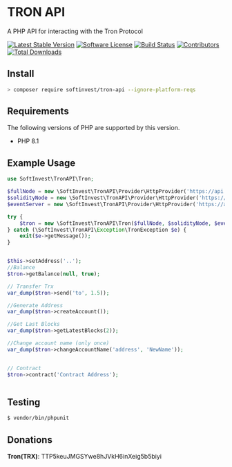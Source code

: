 # TRON API
A PHP API for interacting with the Tron Protocol

[![Latest Stable Version](https://poser.pugx.org/softinvest/tron-api/version)](https://packagist.org/packages/softinvest/tron-api)
[![Software License](https://img.shields.io/badge/license-MIT-brightgreen.svg?style=flat-square)](LICENSE)
[![Build Status](https://api.travis-ci.com/softinvest/tron-api.svg?branch=master)](https://travis-ci.com/softinvest/tron-api)
[![Contributors](https://img.shields.io/github/contributors/softinvest/tron-api.svg)](https://github.com/softinvest/tron-api/graphs/contributors)
[![Total Downloads](https://img.shields.io/packagist/dt/softinvest/tron-api.svg?style=flat-square)](https://packagist.org/packages/softinvest/tron-api)

## Install

```bash
> composer require softinvest/tron-api --ignore-platform-reqs
```
## Requirements

The following versions of PHP are supported by this version.

* PHP 8.1

## Example Usage

```php
use SoftInvest\TronAPI\Tron;

$fullNode = new \SoftInvest\TronAPI\Provider\HttpProvider('https://api.trongrid.io');
$solidityNode = new \SoftInvest\TronAPI\Provider\HttpProvider('https://api.trongrid.io');
$eventServer = new \SoftInvest\TronAPI\Provider\HttpProvider('https://api.trongrid.io');

try {
    $tron = new \SoftInvest\TronAPI\Tron($fullNode, $solidityNode, $eventServer);
} catch (\SoftInvest\TronAPI\Exception\TronException $e) {
    exit($e->getMessage());
}


$this->setAddress('..');
//Balance
$tron->getBalance(null, true);

// Transfer Trx
var_dump($tron->send('to', 1.5));

//Generate Address
var_dump($tron->createAccount());

//Get Last Blocks
var_dump($tron->getLatestBlocks(2));

//Change account name (only once)
var_dump($tron->changeAccountName('address', 'NewName'));


// Contract
$tron->contract('Contract Address');



```

## Testing

``` bash
$ vendor/bin/phpunit
```

## Donations
**Tron(TRX)**: TTP5keuJMGSYwe8hJVkH6inXeig5b5biyi
